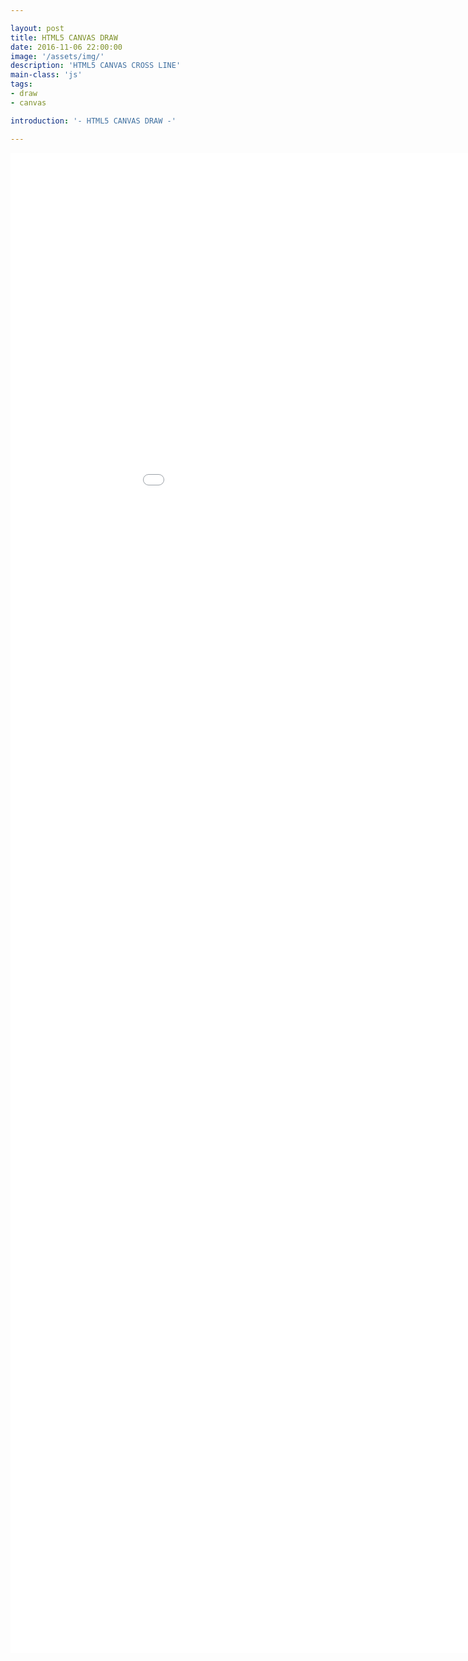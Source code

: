 ```yaml
---

layout: post
title: HTML5 CANVAS DRAW
date: 2016-11-06 22:00:00
image: '/assets/img/'
description: 'HTML5 CANVAS CROSS LINE'
main-class: 'js'
tags: 
- draw
- canvas

introduction: '- HTML5 CANVAS DRAW -'

---
```


<iframe width="1024" height="2400" src="/project/html/canvas/draw/index.html" frameborder="0" allowfullscreen></iframe>
